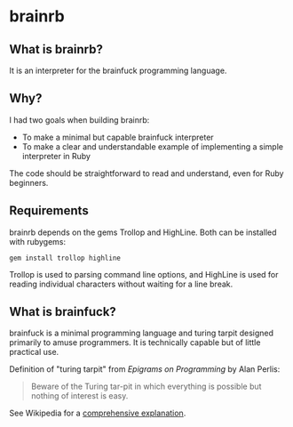 brainrb
=======

What is brainrb?
----------------

It is an interpreter for the brainfuck programming language.

Why?
----

I had two goals when building brainrb:

 * To make a minimal but capable brainfuck interpreter
 * To make a clear and understandable example of implementing a simple interpreter in Ruby
 
The code should be straightforward to read and understand, even for Ruby beginners.

Requirements
------------

brainrb depends on the gems Trollop and HighLine. Both can be installed with rubygems:

```
gem install trollop highline
```

Trollop is used to parsing command line options, and HighLine is used for reading individual characters without waiting for a line break.

What is brainfuck?
------------------

brainfuck is a minimal programming language and turing tarpit designed primarily
to amuse programmers. It is technically capable but of little practical use.

Definition of "turing tarpit" from *Epigrams on Programming* by Alan Perlis:

> Beware of the Turing tar-pit in which everything is possible but nothing of interest is easy.

See Wikipedia for a [comprehensive explanation](http://en.wikipedia.org/wiki/Brainfuck).
